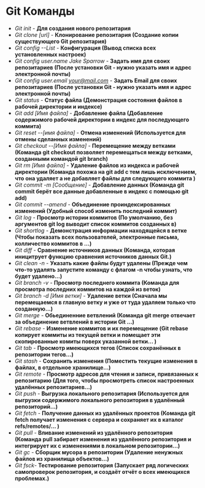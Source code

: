 
# Git Команды
* *Git init* - **Для создания нового репозитария**
* *Git clone [url]* - **Клонирование репозитария (Создание копии существующего Git репозитария)**
* *Git config --List* - **Конфигурация (Вывод списка всех установленных настроек)**
* *Git config user.name Jake Sparrow* - **Задать имя для своих репозитариев (После установки Git - нужно указать имя и адрес электронной почты)**
* *Git config user.email your@mail.com* - **Задать Email для своих репозитариев (После установки Git - нужно указать имя и адрес электронной почты)**
* *Git status* - **Статус файла (Демонстрация состояния файлов в рабочей директории и индексе)**
* *Git add [Имя файла]* - **Добавление файла (Добавление содержимого рабочей директории в индекс для последующего коммита)**
* *Git reset --[имя файла]* - **Отмена изменений (Используется для отмены сделанных изменений)**
* *Git checkout --[Имя файла]* - **Перемещение между ветками (Команда git checkout позволяет перемещаться между ветками, созданными командой git branch)**
* *Git rm [Имя файла]* - **Удаление файлов из индекса и рабочей директории (Команда похожа на git add с тем лишь исключением, что она удаляет а не добавляет файлы для следующего коммита )**
* *Git commit -m [Сообщение]* - **Добавление данных (Команда git commit берёт все данные добавленные в индекс с помощью git add)**
* *Git commit --amend* - **Объединение проиндексированных изменений (Удобный способ изменить последний коммит)**
* *Git log* - **Просмотр истории коммитов (По умолчанию, без аргументов git log выводит список коммитов созданных в)**
* *Git shortlog* - **Демонстрация информации находящейся в ветке (Чтобы показать всех пользователей, электронные письма, колличество коммитов в ...)**
* *Git diff* - **Сравнение источников данных (Команда, которая иницитрует функцию сравнения источников данных Git.)**
* *Git clean -n* - **Указать какие файлы будут удалены (Прежде чем что-то удалять запустите команду с флагом -n чтобы узнать, что будет удалено...)**
* *Git branch -v* - **Просмотр последнего коммита (Команда для просмотра последних коммитов на каждой из веток)**
* *Git branch -d [Имя ветки]* - **Удаление ветки (Сначала мы перемещаемся в главную ветку и уже от туда удаляем только что созданную...)**
* *Git merge* - **Обьединенние ветвлений (Команда git merge отвечает за объединение ветвлений в истории Git ...)**
* *Git rebase* - **Изменение коммитов и их перемещение (Git rebase копирует коммиты из текущей ветки и помещает эти скопированные комиты поверх указанной ветки... )**
* *Git tab* - **Просмотр имеющихся тегов (Список сохранённых в репозитории тегов...)**
* *Git stash* - **Сохранить изменения (Поместить текущие изменения в файлах, в отдельное хранилище...)**
 * *Git remote* - **Просмотр адресов для чтения и записи, привязанных к репозитарию (Для того, чтобы просмотреть список настроенных удалённых репозитариев...)**
 * *Git push* - **Выгрузка локального репозитария (Используется для выгрузки содержимого локального репозитория в удалённый репозиторий...)**
* *Git fetch* - **Получение данных из удалённых проектов (Команда git fetch получает изменения с сервера и сохраняет их в каталог refs/remotes/... )**
* *Git pull* - **Вливание изменений из удалённого репозитория (Команда pull забирает изменения из удалённого репозитория и интегрирует их с изменениями в локальном репозитории...)**
* *Git gc* - **Сборщик мусора в репозитории (Удаление ненужных файлов из хранилища объектов...)**
* *Git fsck*- **Тестирование репозитория (Запускает ряд логических самопроверок репозитория, и создаёт отчёт о всех имеющихся проблемах.)**